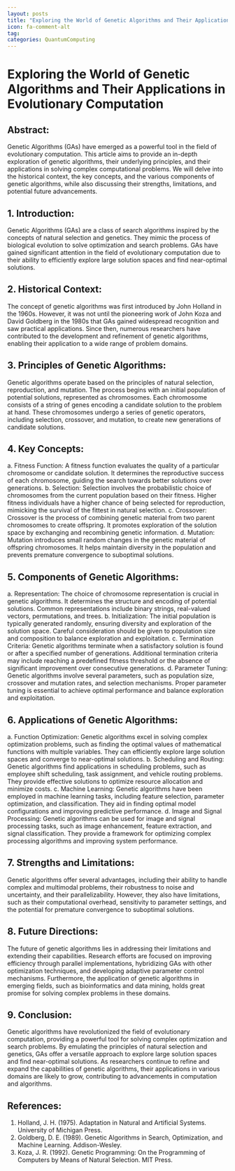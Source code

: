 ```yaml
---
layout: posts
title: "Exploring the World of Genetic Algorithms and Their Applications in Evolutionary Computation"
icon: fa-comment-alt
tag:      
categories: QuantumComputing
---
```



# Exploring the World of Genetic Algorithms and Their Applications in Evolutionary Computation

## Abstract:
Genetic Algorithms (GAs) have emerged as a powerful tool in the field of evolutionary computation. This article aims to provide an in-depth exploration of genetic algorithms, their underlying principles, and their applications in solving complex computational problems. We will delve into the historical context, the key concepts, and the various components of genetic algorithms, while also discussing their strengths, limitations, and potential future advancements.

## 1. Introduction:
Genetic Algorithms (GAs) are a class of search algorithms inspired by the concepts of natural selection and genetics. They mimic the process of biological evolution to solve optimization and search problems. GAs have gained significant attention in the field of evolutionary computation due to their ability to efficiently explore large solution spaces and find near-optimal solutions.

## 2. Historical Context:
The concept of genetic algorithms was first introduced by John Holland in the 1960s. However, it was not until the pioneering work of John Koza and David Goldberg in the 1980s that GAs gained widespread recognition and saw practical applications. Since then, numerous researchers have contributed to the development and refinement of genetic algorithms, enabling their application to a wide range of problem domains.

## 3. Principles of Genetic Algorithms:
Genetic algorithms operate based on the principles of natural selection, reproduction, and mutation. The process begins with an initial population of potential solutions, represented as chromosomes. Each chromosome consists of a string of genes encoding a candidate solution to the problem at hand. These chromosomes undergo a series of genetic operators, including selection, crossover, and mutation, to create new generations of candidate solutions.

## 4. Key Concepts:
a. Fitness Function: A fitness function evaluates the quality of a particular chromosome or candidate solution. It determines the reproductive success of each chromosome, guiding the search towards better solutions over generations.
b. Selection: Selection involves the probabilistic choice of chromosomes from the current population based on their fitness. Higher fitness individuals have a higher chance of being selected for reproduction, mimicking the survival of the fittest in natural selection.
c. Crossover: Crossover is the process of combining genetic material from two parent chromosomes to create offspring. It promotes exploration of the solution space by exchanging and recombining genetic information.
d. Mutation: Mutation introduces small random changes in the genetic material of offspring chromosomes. It helps maintain diversity in the population and prevents premature convergence to suboptimal solutions.

## 5. Components of Genetic Algorithms:
a. Representation: The choice of chromosome representation is crucial in genetic algorithms. It determines the structure and encoding of potential solutions. Common representations include binary strings, real-valued vectors, permutations, and trees.
b. Initialization: The initial population is typically generated randomly, ensuring diversity and exploration of the solution space. Careful consideration should be given to population size and composition to balance exploration and exploitation.
c. Termination Criteria: Genetic algorithms terminate when a satisfactory solution is found or after a specified number of generations. Additional termination criteria may include reaching a predefined fitness threshold or the absence of significant improvement over consecutive generations.
d. Parameter Tuning: Genetic algorithms involve several parameters, such as population size, crossover and mutation rates, and selection mechanisms. Proper parameter tuning is essential to achieve optimal performance and balance exploration and exploitation.

## 6. Applications of Genetic Algorithms:
a. Function Optimization: Genetic algorithms excel in solving complex optimization problems, such as finding the optimal values of mathematical functions with multiple variables. They can efficiently explore large solution spaces and converge to near-optimal solutions.
b. Scheduling and Routing: Genetic algorithms find applications in scheduling problems, such as employee shift scheduling, task assignment, and vehicle routing problems. They provide effective solutions to optimize resource allocation and minimize costs.
c. Machine Learning: Genetic algorithms have been employed in machine learning tasks, including feature selection, parameter optimization, and classification. They aid in finding optimal model configurations and improving predictive performance.
d. Image and Signal Processing: Genetic algorithms can be used for image and signal processing tasks, such as image enhancement, feature extraction, and signal classification. They provide a framework for optimizing complex processing algorithms and improving system performance.

## 7. Strengths and Limitations:
Genetic algorithms offer several advantages, including their ability to handle complex and multimodal problems, their robustness to noise and uncertainty, and their parallelizability. However, they also have limitations, such as their computational overhead, sensitivity to parameter settings, and the potential for premature convergence to suboptimal solutions.

## 8. Future Directions:
The future of genetic algorithms lies in addressing their limitations and extending their capabilities. Research efforts are focused on improving efficiency through parallel implementations, hybridizing GAs with other optimization techniques, and developing adaptive parameter control mechanisms. Furthermore, the application of genetic algorithms in emerging fields, such as bioinformatics and data mining, holds great promise for solving complex problems in these domains.

## 9. Conclusion:
Genetic algorithms have revolutionized the field of evolutionary computation, providing a powerful tool for solving complex optimization and search problems. By emulating the principles of natural selection and genetics, GAs offer a versatile approach to explore large solution spaces and find near-optimal solutions. As researchers continue to refine and expand the capabilities of genetic algorithms, their applications in various domains are likely to grow, contributing to advancements in computation and algorithms.

## References:
1. Holland, J. H. (1975). Adaptation in Natural and Artificial Systems. University of Michigan Press.
2. Goldberg, D. E. (1989). Genetic Algorithms in Search, Optimization, and Machine Learning. Addison-Wesley.
3. Koza, J. R. (1992). Genetic Programming: On the Programming of Computers by Means of Natural Selection. MIT Press.